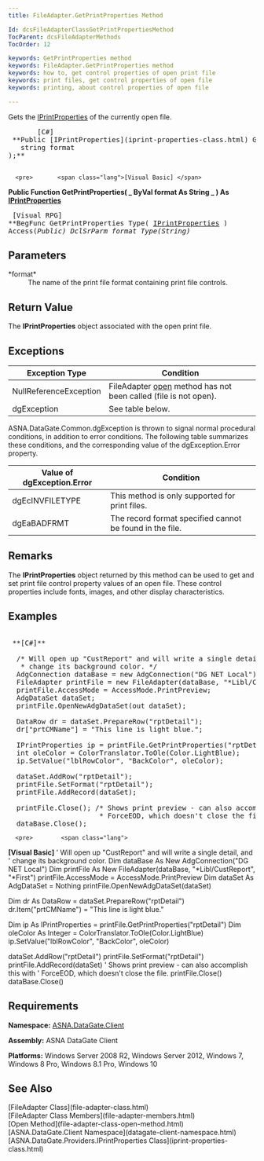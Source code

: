 ```yaml
---
title: FileAdapter.GetPrintProperties Method

Id: dcsFileAdapterClassGetPrintPropertiesMethod
TocParent: dcsFileAdapterMethods
TocOrder: 12

keywords: GetPrintProperties method
keywords: FileAdapter.GetPrintProperties method
keywords: how to, get control properties of open print file
keywords: print files, get control properties of open file
keywords: printing, about control properties of open file

---
```


Gets the [IPrintProperties](iprint-properties-class.html) of the currently open file.
<pre>       <span class="lang">[C#]</span>
 **Public [IPrintProperties](iprint-properties-class.html) GetPrintProperties(
   string format
);** 
      </pre>
      <pre>       <span class="lang">[Visual Basic] </span>
 **Public Function GetPrintProperties( _
   ByVal format As String _
) As [IPrintProperties](iprint-properties-class.html)** 
      </pre>
      <pre class="prettyprint">
        <span class="lang">[Visual RPG]</span>
 **BegFunc GetPrintProperties Type( [IPrintProperties](iprint-properties-class.html) ) Access(*Public)
   DclSrParm format Type(*String)** 
      </pre>

## Parameters

<dl>
        <dt>
 *format* 
        </dt>
        <dd>The name of the print file format containing print file controls.
					</dd>
</dl>

## Return Value

The **IPrintProperties** object associated with the open print file.
## Exceptions



| Exception Type | Condition |
| ---- | ---- |
| NullReferenceException | FileAdapter [open](file-adapter-class-open-method.html) method has not been called (file is not open). |
| dgException | See table below. |



ASNA.DataGate.Common.dgException is thrown to signal normal procedural conditions, in addition to error conditions. The following table summarizes these conditions, and the corresponding value of the dgException.Error property.
<br />



| Value of dgException.Error | Condition |
| ---- | ---- |
| dgEcINVFILETYPE | This method is only supported for print files. |
| dgEaBADFRMT | The record format specified cannot be found in the file. |



## Remarks

The **IPrintProperties** object returned by this method can be used to get and set print file control property values of an open file. These control properties include fonts, images, and other display characteristics.
## Examples

<pre>        <span class="lang">
 **[C#]** 
        </span>
  /* Will open up "CustReport" and will write a single detail, and
   * change its background color. */
  AdgConnection dataBase = new AdgConnection("DG NET Local");
  FileAdapter printFile = new FileAdapter(dataBase, "*Libl/CustReport", "*First");
  printFile.AccessMode = AccessMode.PrintPreview;
  AdgDataSet dataSet;
  printFile.OpenNewAdgDataSet(out dataSet);

  DataRow dr = dataSet.PrepareRow("rptDetail");
  dr["prtCMName"] = "This line is light blue.";

  IPrintProperties ip = printFile.GetPrintProperties("rptDetail");
  int oleColor = ColorTranslator.ToOle(Color.LightBlue);
  ip.SetValue("lblRowColor", "BackColor", oleColor);

  dataSet.AddRow("rptDetail");
  printFile.SetFormat("rptDetail");
  printFile.AddRecord(dataSet);

  printFile.Close(); /* Shows print preview - can also accomplish this with
                      * ForceEOD, which doesn't close the file. */
  dataBase.Close();</pre>
      <pre>        <span class="lang">
 **[Visual Basic]** 
        </span>
  ' Will open up "CustReport" and will write a single detail, and
  ' change its background color. 
  Dim dataBase As New AdgConnection("DG NET Local")
  Dim printFile As New FileAdapter(dataBase, "*Libl/CustReport", "*First")
  printFile.AccessMode = AccessMode.PrintPreview
  Dim dataSet As AdgDataSet = Nothing
  printFile.OpenNewAdgDataSet(dataSet)

  Dim dr As DataRow = dataSet.PrepareRow("rptDetail")
  dr.Item("prtCMName") = "This line is light blue."

  Dim ip As IPrintProperties = printFile.GetPrintProperties("rptDetail")
  Dim oleColor As Integer = ColorTranslator.ToOle(Color.LightBlue)
  ip.SetValue("lblRowColor", "BackColor", oleColor)

  dataSet.AddRow("rptDetail")
  printFile.SetFormat("rptDetail")
  printFile.AddRecord(dataSet)
  ' Shows print preview - can also accomplish this with
  ' ForceEOD, which doesn't close the file. 
  printFile.Close()
  dataBase.Close()</pre>

## Requirements

**Namespace:** [ASNA.DataGate.Client](datagate-client-namespace.html) 

**Assembly:** ASNA DataGate Client

**Platforms:** Windows Server 2008 R2, Windows Server 2012, Windows 7, Windows 8 Pro, Windows 8.1 Pro, Windows 10
## See Also

<dl />
      [FileAdapter Class](file-adapter-class.html)
      <br />
      [FileAdapter Class Members](file-adapter-members.html)
      <br />
      [Open Method](file-adapter-class-open-method.html)
      <br />
      [ASNA.DataGate.Client Namespace](datagate-client-namespace.html)
      <br />
      [ASNA.DataGate.Providers.IPrintProperties 
					Class](iprint-properties-class.html)

